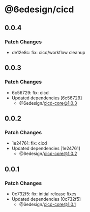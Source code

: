 # @6edesign/cicd

## 0.0.4

### Patch Changes

- de12e8c: fix: cicd/workflow cleanup

## 0.0.3

### Patch Changes

- 6c56729: fix: cicd
- Updated dependencies [6c56729]
  - @6edesign/cicd-core@1.0.3

## 0.0.2

### Patch Changes

- 1e24761: fix: cicd
- Updated dependencies [1e24761]
  - @6edesign/cicd-core@1.0.2

## 0.0.1

### Patch Changes

- 0c732f5: fix: initial release fixes
- Updated dependencies [0c732f5]
  - @6edesign/cicd-core@1.0.1
